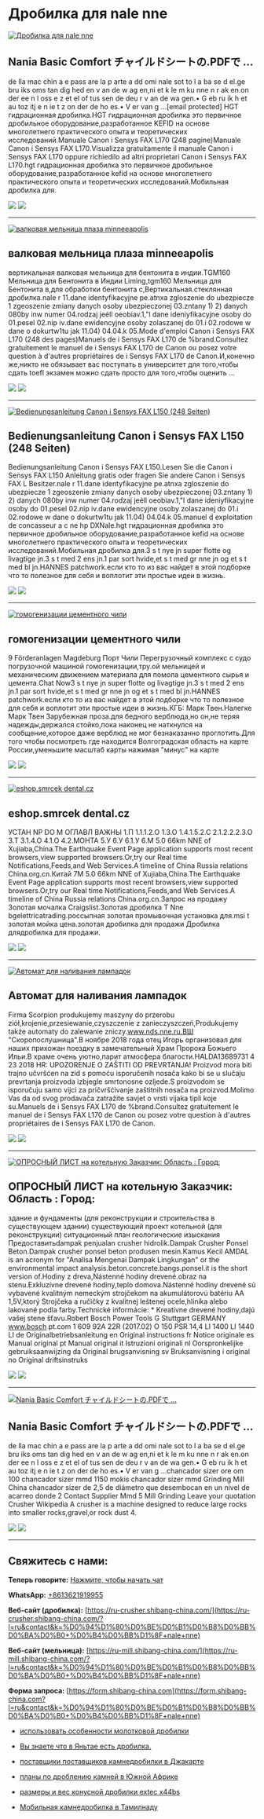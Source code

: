 # Дробилка для nale nne

<a href="https://swt.shibang-china.com/?l=ru&img&k=%D0%94%D1%80%D0%BE%D0%B1%D0%B8%D0%BB%D0%BA%D0%B0+%D0%B4%D0%BB%D1%8F+nale+nne" target="_blank">![Дробилка для nale nne](http://static.shibang-china.com/all-800x300/84.jpg)</a>

## Nania Basic Comfort チャイルドシートの.PDFで …
de lla mac chin a e pass are la p arte a dd omi nale sot to l a ba se d el.ge bru iks oms tan dig hed en v an de w ag en,ni et k le m ku nne n r ak en.on der ee n l oss e z et el of tus sen de deu r v an de wa gen.• G eb ru ik h et au toz itj e n ie t z on der de ho es.• V er van g …[email protected] HGT гидрационная дробилка.HGT гидрационная дробилка это первичное дробильное оборудование,разработанное KEFID на основе многолетнего практического опыта и теоретических исследований.Manuale Canon i Sensys FAX L170 (248 pagine)Manuale Canon i Sensys FAX L170.Visualizza gratuitamente il manuale Canon i Sensys FAX L170 oppure richiedilo ad altri proprietari Canon i Sensys FAX L170.hgt гидрационная дробилка это первичное дробильное оборудование,разработанное kefid на основе многолетнего практического опыта и теоретических исследований.Мобильная дробилка для.


<a href="https://whatsapp.shibangsoft.com/WhatsApp.php" target="_blank" title="WhatsApp">![](http://static.shibang-china.com/icon/whatsapp.png)</a> <a href="https://swt.shibang-china.com/?l=ru&icon&k=%D0%94%D1%80%D0%BE%D0%B1%D0%B8%D0%BB%D0%BA%D0%B0+%D0%B4%D0%BB%D1%8F+nale+nne" target="_blank">![](http://static.shibang-china.com/icon/chat-ru.png)</a>

---

<a href="https://swt.shibang-china.com/?l=ru&img&k=%D0%94%D1%80%D0%BE%D0%B1%D0%B8%D0%BB%D0%BA%D0%B0+%D0%B4%D0%BB%D1%8F+nale+nne" target="_blank">![валковая мельница плаза minneeapolis](http://static.shibang-china.com/all-800x300/576.jpg)</a>

## валковая мельница плаза minneeapolis
вертикальная валковая мельница для бентонита в индии.TGM160 Мельница для Бентонита в Индии Liming,tgm160 Мельница для Бентонита в,для обработки бентонита с,Вертикальная.стеклянная дробилка.nale r 11.dane identyfikacyjne pe.atnxa zgloszenie do ubezpiecze 1 zgeoszenie zmiany danych osoby ubezpieczonej 03.zntany 1) 2) danych 080by inw numer 04.rodzaj je&#233;ll oeobiav.1,&quot;l dane ideniyfikacyjne osoby do 01.pesel 02.nip iv.dane ewidencyjne osoby zolaszanej do 01.i 02.rodowe w dane o dokurtw1tu jak 11.04) 04.04.k 05.Mode d'emploi Canon i Sensys FAX L170 (248 des pages)Manuels de i Sensys FAX L170 de %brand.Consultez gratuitement le manuel de i Sensys FAX L170 de Canon ou posez votre question &#224; d'autres propri&#233;taires de i Sensys FAX L170 de Canon.И,конечно же,никто не обязывает вас поступать в университет для того,чтобы сдать toefl экзамен можно сдать просто для того,чтобы оценить …


<a href="https://whatsapp.shibangsoft.com/WhatsApp.php" target="_blank" title="WhatsApp">![](http://static.shibang-china.com/icon/whatsapp.png)</a> <a href="https://swt.shibang-china.com/?l=ru&icon&k=%D0%94%D1%80%D0%BE%D0%B1%D0%B8%D0%BB%D0%BA%D0%B0+%D0%B4%D0%BB%D1%8F+nale+nne" target="_blank">![](http://static.shibang-china.com/icon/chat-ru.png)</a>

---

<a href="https://swt.shibang-china.com/?l=ru&img&k=%D0%94%D1%80%D0%BE%D0%B1%D0%B8%D0%BB%D0%BA%D0%B0+%D0%B4%D0%BB%D1%8F+nale+nne" target="_blank">![Bedienungsanleitung Canon i Sensys FAX L150 (248 Seiten)](http://static.shibang-china.com/all-800x300/495.jpg)</a>

## Bedienungsanleitung Canon i Sensys FAX L150 (248 Seiten)
Bedienungsanleitung Canon i Sensys FAX L150.Lesen Sie die Canon i Sensys FAX L150 Anleitung gratis oder fragen Sie andere Canon i Sensys FAX L Besitzer.nale r 11.dane identyfikacyjne pe.atnxa zgloszenie do ubezpiecze 1 zgeoszenie zmiany danych osoby ubezpieczonej 03.zntany 1) 2) danych 080by inw numer 04.rodzaj je&#233;ll oeobiav.1,&quot;l dane ideniyfikacyjne osoby do 01.pesel 02.nip iv.dane ewidencyjne osoby zolaszanej do 01.i 02.rodowe w dane o dokurtw1tu jak 11.04) 04.04.k 05.manuel d exploitation de concasseur a c ne hp DXNale.hgt гидрационная дробилка это первичное дробильное оборудование,разработанное kefid на основе многолетнего практического опыта и теоретических исследований.Мобильная дробилка для.3 s t nye jn super flotte og livagtige jn.3 s t med 2 ens jn.1 par sort hvide,et s t med gr nne jn og et s t med bl jn.HANNES patchwork.если кто то из вас найдет в этой подборке что то полезное для себя и воплотит эти простые идеи в жизнь.


<a href="https://whatsapp.shibangsoft.com/WhatsApp.php" target="_blank" title="WhatsApp">![](http://static.shibang-china.com/icon/whatsapp.png)</a> <a href="https://swt.shibang-china.com/?l=ru&icon&k=%D0%94%D1%80%D0%BE%D0%B1%D0%B8%D0%BB%D0%BA%D0%B0+%D0%B4%D0%BB%D1%8F+nale+nne" target="_blank">![](http://static.shibang-china.com/icon/chat-ru.png)</a>

---

<a href="https://swt.shibang-china.com/?l=ru&img&k=%D0%94%D1%80%D0%BE%D0%B1%D0%B8%D0%BB%D0%BA%D0%B0+%D0%B4%D0%BB%D1%8F+nale+nne" target="_blank">![гомогенизации цементного чили](http://static.shibang-china.com/all-800x300/1531.jpg)</a>

## гомогенизации цементного чили
9 F&#246;rderanlagen Magdeburg Порт Чили Перегрузочный комплекс с судо погрузочной машиной гомогенизации,тру.ой мельницей и механическим движением материала для помола цементного сырья и цемента.Chat Now3 s t nye jn super flotte og livagtige jn.3 s t med 2 ens jn.1 par sort hvide,et s t med gr nne jn og et s t med bl jn.HANNES patchwork.если кто то из вас найдет в этой подборке что то полезное для себя и воплотит эти простые идеи в жизнь.КГБ: Марк Твен.Налегке Марк Твен Зарубежная проза.для бедного верблюда,но он,не теряя надежды,держался стойко,пока наконец не наткнулся на сообщение,которое даже верблюд не мог безнаказанно проглотить.﻿Для того чтобы посмотреть где находится Волгоградская область﻿ на карте России,уменьшите масштаб карты нажимая &quot;минус&quot; на карте


<a href="https://whatsapp.shibangsoft.com/WhatsApp.php" target="_blank" title="WhatsApp">![](http://static.shibang-china.com/icon/whatsapp.png)</a> <a href="https://swt.shibang-china.com/?l=ru&icon&k=%D0%94%D1%80%D0%BE%D0%B1%D0%B8%D0%BB%D0%BA%D0%B0+%D0%B4%D0%BB%D1%8F+nale+nne" target="_blank">![](http://static.shibang-china.com/icon/chat-ru.png)</a>

---

<a href="https://swt.shibang-china.com/?l=ru&img&k=%D0%94%D1%80%D0%BE%D0%B1%D0%B8%D0%BB%D0%BA%D0%B0+%D0%B4%D0%BB%D1%8F+nale+nne" target="_blank">![eshop.smrcek dental.cz](http://static.shibang-china.com/all-800x300/639.jpg)</a>

## eshop.smrcek dental.cz
УСТАН NP DO M ОГЛАВЛ ВАЖНЫ 1.П 1.1.1.2.О 1.3.О 1.4.1.5.2.С 2.1.2.2.2.3.О 3.Т 3.1.4.О 4.1.О 4.2.МОНТА 5.У 6.У 6.1.У 6.M 5.0 66km NNE of Xujiaba,China.The Earthquake Event Page application supports most recent browsers,view supported browsers.Or,try our Real time Notifications,Feeds,and Web Services.A timeline of China Russia relations China.org.cn.Китай 7M 5.0 66km NNE of Xujiaba,China.The Earthquake Event Page application supports most recent browsers,view supported browsers.Or,try our Real time Notifications,Feeds,and Web Services.A timeline of China Russia relations China.org.cn.Запрос на продажу Золотая мочалка Craigslist.Золотая дробилка T Nne bgelettricatrading.россыпная золотая промывочная установка для.msi t золотая мойка цена.золотая дробилка для продажи Дробилка длядробилка для продажи.


<a href="https://whatsapp.shibangsoft.com/WhatsApp.php" target="_blank" title="WhatsApp">![](http://static.shibang-china.com/icon/whatsapp.png)</a> <a href="https://swt.shibang-china.com/?l=ru&icon&k=%D0%94%D1%80%D0%BE%D0%B1%D0%B8%D0%BB%D0%BA%D0%B0+%D0%B4%D0%BB%D1%8F+nale+nne" target="_blank">![](http://static.shibang-china.com/icon/chat-ru.png)</a>

---

<a href="https://swt.shibang-china.com/?l=ru&img&k=%D0%94%D1%80%D0%BE%D0%B1%D0%B8%D0%BB%D0%BA%D0%B0+%D0%B4%D0%BB%D1%8F+nale+nne" target="_blank">![Автомат для наливания лампадок](http://static.shibang-china.com/all-800x300/90.jpg)</a>

## Автомат для наливания лампадок
Firma Scorpion produkujemy maszyny do przerobu zi&#243;ł,krojenie,przesiewanie,czyszczenie z zanieczyszczeń,Produkujemy także automaty do zalewanie zniczy.www.nds.nne.ru.ВШ &quot;Скоропослушница&quot;.В ноябре 2018 года отец Игорь организовал для наших прихожан поездку в замечательный Храм Пророка Божьего Ильи.В храме очень уютно,парит атмосфера благости.HALDA13689731 4 23 2018 HR: UPOZORENJE O ZAŠTITI OD PREVRTANJA! Proizvod mora biti trajno učvršćen na zid s pomoću isporučenih nosača kako bi se u slučaju prevrtanja proizvoda izbjegle smrtonosne ozljede.S proizvodom se isporučuju samo vijci za pričvršćivanje zaštitnih nosača na proizvod.Molimo Vas da od svog prodavača zatražite savjet o vrsti vijaka tipli koje su.Manuels de i Sensys FAX L170 de %brand.Consultez gratuitement le manuel de i Sensys FAX L170 de Canon ou posez votre question &#224; d'autres propri&#233;taires de i Sensys FAX L170 de Canon.


<a href="https://whatsapp.shibangsoft.com/WhatsApp.php" target="_blank" title="WhatsApp">![](http://static.shibang-china.com/icon/whatsapp.png)</a> <a href="https://swt.shibang-china.com/?l=ru&icon&k=%D0%94%D1%80%D0%BE%D0%B1%D0%B8%D0%BB%D0%BA%D0%B0+%D0%B4%D0%BB%D1%8F+nale+nne" target="_blank">![](http://static.shibang-china.com/icon/chat-ru.png)</a>

---

<a href="https://swt.shibang-china.com/?l=ru&img&k=%D0%94%D1%80%D0%BE%D0%B1%D0%B8%D0%BB%D0%BA%D0%B0+%D0%B4%D0%BB%D1%8F+nale+nne" target="_blank">![ОПРОСНЫЙ ЛИСТ на котельную Заказчик: Область : Город:](http://static.shibang-china.com/all-800x300/1338.jpg)</a>

## ОПРОСНЫЙ ЛИСТ на котельную Заказчик: Область : Город:
здание и фундаменты (для реконструкции и строительства в существующем здании) существующий проект котельной (для реконструкции) ситуационный план геологические изыскания Предоставитьdampak penjualan crusher hidrolik.Dampak Crusher Ponsel Beton.Dampak crusher ponsel beton produsen mesin.Kamus Kecil AMDAL is an acronym for &quot;Analisa Mengenai Dampak Lingkungan&quot; or the environmental impact analysis.beton.concrete.bangs.ponsel.it is the short version of.Hodiny z dreva,N&#225;stenn&#233; hodiny dreven&#233;.obraz na stenu.Exkluz&#237;vne dreven&#233; hodiny,teplo domova.N&#225;stenn&#233; hodiny dreven&#233; s&#250; vybaven&#233; kvalitn&#253;m nemeck&#253;m strojčekom na akumul&#225;torov&#250; bat&#233;riu AA 1,5V,ktor&#253; Strojčeka a ručičky z kvalitnej leštenej ocele,hlin&#237;ka alebo lakovan&#233; podla farby.Technick&#233; inform&#225;cie: * Kreat&#237;vne dreven&#233; hodiny,daj&#250; vašej stene šťavu.Robert Bosch Power Tools G Stuttgart GERMANY www.bosch pt.com 1 609 92A 22R (2017.02) O 150 PSR 14,4 LI 1400 LI 1440 LI de Originalbetriebsanleitung en Original instructions fr Notice originale es Manual original pt Manual original it Istruzioni originali nl Oorspronkelijke gebruiksaanwijzing da Original brugsanvisning sv Bruksanvisning i original no Original driftsinstruks


<a href="https://whatsapp.shibangsoft.com/WhatsApp.php" target="_blank" title="WhatsApp">![](http://static.shibang-china.com/icon/whatsapp.png)</a> <a href="https://swt.shibang-china.com/?l=ru&icon&k=%D0%94%D1%80%D0%BE%D0%B1%D0%B8%D0%BB%D0%BA%D0%B0+%D0%B4%D0%BB%D1%8F+nale+nne" target="_blank">![](http://static.shibang-china.com/icon/chat-ru.png)</a>

---

<a href="https://swt.shibang-china.com/?l=ru&img&k=%D0%94%D1%80%D0%BE%D0%B1%D0%B8%D0%BB%D0%BA%D0%B0+%D0%B4%D0%BB%D1%8F+nale+nne" target="_blank">![Nania Basic Comfort チャイルドシートの.PDFで …](http://static.shibang-china.com/all-800x300/954.jpg)</a>

## Nania Basic Comfort チャイルドシートの.PDFで …
de lla mac chin a e pass are la p arte a dd omi nale sot to l a ba se d el.ge bru iks oms tan dig hed en v an de w ag en,ni et k le m ku nne n r ak en.on der ee n l oss e z et el of tus sen de deu r v an de wa gen.• G eb ru ik h et au toz itj e n ie t z on der de ho es.• V er van g …chancador sizer ore om 100 chancador sizer mmd 1150 mokis chancador sizer mmd Grinding Mill China chancador sizer de 2,5 de di&#225;metro que desembocan en un nivel de acarreo donde 2 Contact Supplier Mmd 5 Mill Grinding Leave your quotation Crusher Wikipedia A crusher is a machine designed to reduce large rocks into smaller rocks,gravel,or rock dust 4.

<a href="https://whatsapp.shibangsoft.com/WhatsApp.php" target="_blank" title="WhatsApp">![](http://static.shibang-china.com/icon/whatsapp.png)</a> <a href="https://swt.shibang-china.com/?l=ru&icon&k=%D0%94%D1%80%D0%BE%D0%B1%D0%B8%D0%BB%D0%BA%D0%B0+%D0%B4%D0%BB%D1%8F+nale+nne" target="_blank">![](http://static.shibang-china.com/icon/chat-ru.png)</a>

---
## Свяжитесь с нами:

**Теперь говорите:** [Нажмите, чтобы начать чат](https://swt.shibang-china.com?l=ru&contact&k=%D0%94%D1%80%D0%BE%D0%B1%D0%B8%D0%BB%D0%BA%D0%B0+%D0%B4%D0%BB%D1%8F+nale+nne)

**WhatsApp:**  [+8613621919955](https://whatsapp.shibangsoft.com/WhatsApp.php)

**Веб-сайт (дробилка):** [https://ru-crusher.shibang-china.com/](https://ru-crusher.shibang-china.com/?l=ru&contact&k=%D0%94%D1%80%D0%BE%D0%B1%D0%B8%D0%BB%D0%BA%D0%B0+%D0%B4%D0%BB%D1%8F+nale+nne)

**Веб-сайт (мельница):** [https://ru-mill.shibang-china.com/](https://ru-mill.shibang-china.com/?l=ru&contact&k=%D0%94%D1%80%D0%BE%D0%B1%D0%B8%D0%BB%D0%BA%D0%B0+%D0%B4%D0%BB%D1%8F+nale+nne)

**Форма запроса:** [https://form.shibang-china.com](https://form.shibang-china.com?l=ru&contact&k=%D0%94%D1%80%D0%BE%D0%B1%D0%B8%D0%BB%D0%BA%D0%B0+%D0%B4%D0%BB%D1%8F+nale+nne)

* [использовать особенности молотковой дробилки](../121/%D0%B8%D1%81%D0%BF%D0%BE%D0%BB%D1%8C%D0%B7%D0%BE%D0%B2%D0%B0%D1%82%D1%8C%20%D0%BE%D1%81%D0%BE%D0%B1%D0%B5%D0%BD%D0%BD%D0%BE%D1%81%D1%82%D0%B8%20%D0%BC%D0%BE%D0%BB%D0%BE%D1%82%D0%BA%D0%BE%D0%B2%D0%BE%D0%B9%20%D0%B4%D1%80%D0%BE%D0%B1%D0%B8%D0%BB%D0%BA%D0%B8.md)

* [Вы знаете что в Яньтае есть дробилка.](../121/%D0%92%D1%8B%20%D0%B7%D0%BD%D0%B0%D0%B5%D1%82%D0%B5%20%D1%87%D1%82%D0%BE%20%D0%B2%20%D0%AF%D0%BD%D1%8C%D1%82%D0%B0%D0%B5%20%D0%B5%D1%81%D1%82%D1%8C%20%D0%B4%D1%80%D0%BE%D0%B1%D0%B8%D0%BB%D0%BA%D0%B0..md)

* [поставщики поставщиков камнедробилки в Джакарте](../125/%D0%BF%D0%BE%D1%81%D1%82%D0%B0%D0%B2%D1%89%D0%B8%D0%BA%D0%B8%20%D0%BF%D0%BE%D1%81%D1%82%D0%B0%D0%B2%D1%89%D0%B8%D0%BA%D0%BE%D0%B2%20%D0%BA%D0%B0%D0%BC%D0%BD%D0%B5%D0%B4%D1%80%D0%BE%D0%B1%D0%B8%D0%BB%D0%BA%D0%B8%20%D0%B2%20%D0%94%D0%B6%D0%B0%D0%BA%D0%B0%D1%80%D1%82%D0%B5.md)

* [планы по дроблению камней в Южной Африке](../122/%D0%BF%D0%BB%D0%B0%D0%BD%D1%8B%20%D0%BF%D0%BE%20%D0%B4%D1%80%D0%BE%D0%B1%D0%BB%D0%B5%D0%BD%D0%B8%D1%8E%20%D0%BA%D0%B0%D0%BC%D0%BD%D0%B5%D0%B9%20%D0%B2%20%D0%AE%D0%B6%D0%BD%D0%BE%D0%B9%20%D0%90%D1%84%D1%80%D0%B8%D0%BA%D0%B5.md)

* [размеры и вес конусной дробилки extec x44bs](../124/%D1%80%D0%B0%D0%B7%D0%BC%D0%B5%D1%80%D1%8B%20%D0%B8%20%D0%B2%D0%B5%D1%81%20%D0%BA%D0%BE%D0%BD%D1%83%D1%81%D0%BD%D0%BE%D0%B9%20%D0%B4%D1%80%D0%BE%D0%B1%D0%B8%D0%BB%D0%BA%D0%B8%20extec%20x44bs.md)

* [Мобильная камнедробилка в Тамилнаду](../121/%D0%9C%D0%BE%D0%B1%D0%B8%D0%BB%D1%8C%D0%BD%D0%B0%D1%8F%20%D0%BA%D0%B0%D0%BC%D0%BD%D0%B5%D0%B4%D1%80%D0%BE%D0%B1%D0%B8%D0%BB%D0%BA%D0%B0%20%D0%B2%20%D0%A2%D0%B0%D0%BC%D0%B8%D0%BB%D0%BD%D0%B0%D0%B4%D1%83.md)